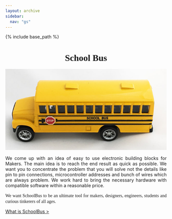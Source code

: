```yaml
---
layout: archive
sidebar:
  nav: "gs"
---
```


{% include base_path %}

<center>
<h1><font face ="Acme">School Bus </font></h1>

<img src="/../images/bus.jpg" alt="schoolBus Prototyping Systems">

</center>

<p align="justify">We come up with an idea of easy to use electronic building blocks for Makers. The main idea is to reach the end result as quick as possible. We want you to concentrate the problem that you will solve not the details like pin to pin connections, microcontroller addresses and bunch of wires which are always problem. We work hard to bring the necessary hardware with compatible software within a reasonable price. </p>

<font face ="Acme"><p align="justify">We want SchoolBus to be an ultimate tool for makers, designers, engineers, students and curious tinkerers of all ages.</p></font>

<a class="btn btn--info btn--large" style="margin-right:90px;" href="/_pages/gs/whatschoolbus" role="button"><span class="glyphicon glyphicon-chevron-right"></span> What is SchoolBus > </a>

